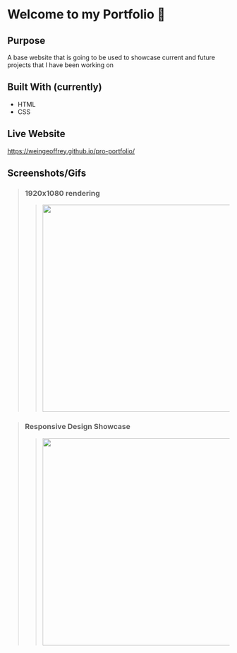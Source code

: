 # Welcome to my Portfolio 👋

## Purpose
A base website that is going to be used to showcase current and future projects that I have been working on

## Built With (currently)
* HTML
* CSS

## Live Website
https://weingeoffrey.github.io/pro-portfolio/

## Screenshots/Gifs
>### 1920x1080 rendering
>
>><img src="./assets/images/1920-1080-render.gif" width="956" height="469" />

>### Responsive Design Showcase
>
>><img src="./assets/images/responsive-showcase.gif" width="956" height="469" />
